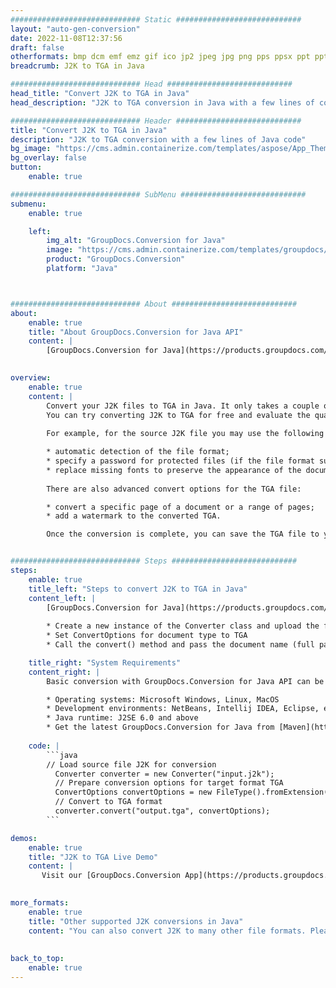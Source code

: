 ```yaml
---
############################# Static ############################
layout: "auto-gen-conversion"
date: 2022-11-08T12:37:56
draft: false
otherformats: bmp dcm emf emz gif ico jp2 jpeg jpg png pps ppsx ppt pptx psb psd svg svgz tga tif tiff webp wmf wmz
breadcrumb: J2K to TGA in Java

############################# Head ############################
head_title: "Convert J2K to TGA in Java"
head_description: "J2K to TGA conversion in Java with a few lines of code. Convert over 160 file formats using the GroupDocs document conversion API for Java"

############################# Header ############################
title: "Convert J2K to TGA in Java"
description: "J2K to TGA conversion with a few lines of Java code"
bg_image: "https://cms.admin.containerize.com/templates/aspose/App_Themes/V3/images/bg/header1.png"
bg_overlay: false
button:
    enable: true

############################# SubMenu ############################
submenu:
    enable: true

    left:
        img_alt: "GroupDocs.Conversion for Java"
        image: "https://cms.admin.containerize.com/templates/groupdocs/images/product-logos/90x90-noborder/groupdocs-conversion-java.png"
        product: "GroupDocs.Conversion"
        platform: "Java"



############################# About ############################
about:
    enable: true
    title: "About GroupDocs.Conversion for Java API"
    content: |
        [GroupDocs.Conversion for Java](https://products.groupdocs.com/conversion/java/) is an advanced file format conversion API for converting between popular image and document formats such as Microsoft Office, OpenDocument, PDF, HTML, email, CAD. and much more with just a few lines of code. The native API automatically detects the formats of the original documents and offers many options for customizing the converted documents. Along with the function of extracting information from a document, it also supports caching of the conversion results to the local disk by default. However, any type of cache storage can be supported by implementing the appropriate interfaces - Amazon S3, Dropbox, Google Drive, Windows Azure, Reddis, or any others.
    

overview:
    enable: true
    content: |
        Convert your J2K files to TGA in Java. It only takes a couple of lines of Java code on any platform of your choice, such as Windows, Linux, macOS.
        You can try converting J2K to TGA for free and evaluate the quality of the conversion results. Along with simple file conversion scripts, you can try more sophisticated options for loading the J2K source file and storing the TGA output. 
        
        For example, for the source J2K file you may use the following load options:

        * automatic detection of the file format;
        * specify a password for protected files (if the file format supports it);
        * replace missing fonts to preserve the appearance of the document.
        
        There are also advanced convert options for the TGA file:

        * convert a specific page of a document or a range of pages;
        * add a watermark to the converted TGA.

        Once the conversion is complete, you can save the TGA file to your local file path or to any third party storage such as FTP, Amazon S3, Google Drive, Dropbox etc. Please note - to convert J2K to TGA, you do not need to install any additional software, such as MS Office, Open Office, Adobe Acrobat Reader etc.


############################# Steps ############################
steps:
    enable: true
    title_left: "Steps to convert J2K to TGA in Java"
    content_left: |
        [GroupDocs.Conversion for Java](https://products.groupdocs.com/conversion/java/) allows developers to easily convert J2K file to TGA with a few lines of code.
        
        * Create a new instance of the Converter class and upload the file J2K with the full path
        * Set ConvertOptions for document type to TGA
        * Call the convert() method and pass the document name (full path) and format (TGA) as a parameter

    title_right: "System Requirements"
    content_right: |
        Basic conversion with GroupDocs.Conversion for Java API can be done with just a few lines of code. Our APIs are supported on all major platforms and operating systems. Before executing the code below, make sure you have the following prerequisites installed on your system.

        * Operating systems: Microsoft Windows, Linux, MacOS
        * Development environments: NetBeans, Intellij IDEA, Eclipse, etc.
        * Java runtime: J2SE 6.0 and above
        * Get the latest GroupDocs.Conversion for Java from [Maven](https://repository.groupdocs.com/webapp/#/artifacts/browse/tree/General/repo/com/groupdocs/groupdocs-conversion)
         
    code: |
        ```java    
        // Load source file J2K for conversion
          Converter converter = new Converter("input.j2k");
          // Prepare conversion options for target format TGA
          ConvertOptions convertOptions = new FileType().fromExtension("tga").getConvertOptions();
          // Convert to TGA format
          converter.convert("output.tga", convertOptions);
        ```

demos:
    enable: true
    title: "J2K to TGA Live Demo"
    content: |
       Visit our [GroupDocs.Conversion App](https://products.groupdocs.app/conversion/family) website and try J2K to TGA conversion now. The free demo has the following benefits
          

more_formats:
    enable: true
    title: "Other supported J2K conversions in Java"
    content: "You can also convert J2K to many other file formats. Please see the list below."
       
       
back_to_top:
    enable: true
---
```

